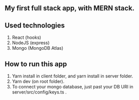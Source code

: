 ## My first full stack app, with MERN stack.

## Used technologies
1) React (hooks)
2) NodeJS (express)
3) Mongo (MongoDB Atlas)

## How to run this app

1) Yarn install in client folder, and yarn install in server folder.
2) Yarn dev (on root folder).
3) To connect your mongo database, just past your DB URI in server/src/config/keys.ts .

